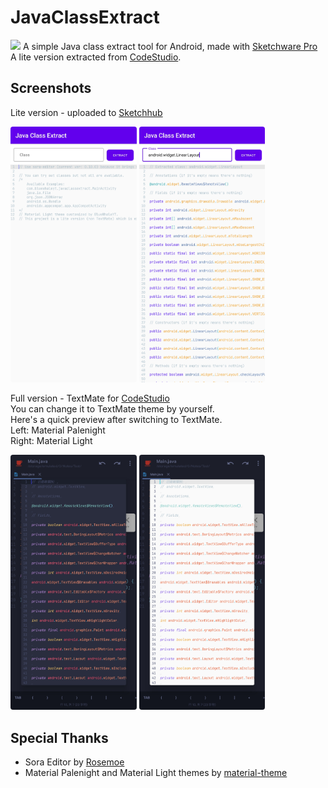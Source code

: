 # JavaClassExtract
<img src="http://forthebadge.com/images/badges/built-for-android.svg" />
A simple Java class extract tool for Android, made with <a href="https://github.com/Sketchware-Pro/Sketchware-Pro">Sketchware Pro</a>
A lite version extracted from <a href="https://github.com/BlueWhaleYT/CodeStudio">CodeStudio</a>.

## Screenshots
Lite version - uploaded to [Sketchhub](https://web.sketchub.in/p/15203)
<div style="overflow: hidden;">
<img src="/screenshots/JavaClassExtract_screenshot01.jpg" alt="General Preview" style="border-radius: 4px;" width="40%" align="bottom" />
<img src="/screenshots/JavaClassExtract_screenshot02.jpg" alt="General Preview" style="border-radius: 4px;" width="40%" align="bottom" />
</div>
<p>
Full version - TextMate for <a href="https://github.com/BlueWhaleYT/CodeStudio">CodeStudio</a>
<br>
You can change it to TextMate theme by yourself.<br>
Here's a quick preview after switching to TextMate.<br>
Left: Material Palenight<br>
Right: Material Light
<p>
<div style="overflow: hidden;">
<img src="/screenshots/Codestudio_textmate_material_palenight.jpg" alt="General Preview" style="border-radius: 4px;" width="40%" align="bottom" />
<img src="/screenshots/Codestudio_textmate_material_light.jpg" alt="General Preview" style="border-radius: 4px;" width="40%" align="bottom" />
</div>

## Special Thanks
- Sora Editor by [Rosemoe](https://github.com/Rosemoe/sora-editor)
- Material Palenight and Material Light themes by [material-theme](https://github.com/material-theme/vsc-material-theme)
